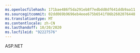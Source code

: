 ```yaml
---
ms.openlocfilehash: 171bae486f5da291eb8f7edbdd8df641ddb9aa11
ms.sourcegitcommit: 02dd069b9696eb4eee675b6541f86b2602076448
ms.translationtype: MT
ms.contentlocale: zh-CN
ms.lasthandoff: 10/20/2020
ms.locfileid: "92227576"
---
```

ASP.NET
